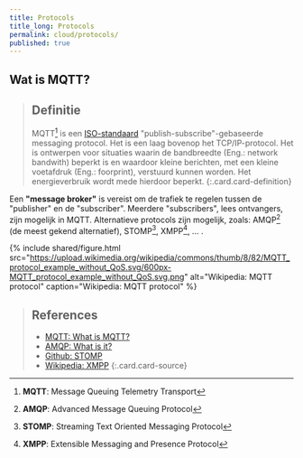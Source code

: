 ```yaml
---
title: Protocols
title_long: Protocols
permalink: cloud/protocols/
published: true
---
```


Wat is MQTT?
------------

> Definitie
> ---
> MQTT[^MQTT] is een [ISO-standaard](https://en.wikipedia.org/wiki/International_Organization_for_Standardization) "publish-subscribe"-gebaseerde messaging protocol. Het is een laag bovenop het TCP/IP-protocol. Het is ontwerpen voor situaties waarin de bandbreedte (Eng.: network bandwith) beperkt is en waardoor kleine berichten, met een kleine voetafdruk (Eng.: foorprint), verstuurd kunnen worden. Het energieverbruik wordt mede hierdoor beperkt.
{:.card.card-definition}

Een **"message broker"** is vereist om de trafiek te regelen tussen de "publisher" en de "subscriber". Meerdere "subscribers", lees ontvangers, zijn mogelijk in MQTT. Alternatieve protocols zijn mogelijk, zoals: AMQP[^AMQP] (de meest gekend alternatief), STOMP[^STOMP], XMPP[^XMPP], ... .

{% include shared/figure.html src="https://upload.wikimedia.org/wikipedia/commons/thumb/8/82/MQTT_protocol_example_without_QoS.svg/600px-MQTT_protocol_example_without_QoS.svg.png" alt="Wikipedia: MQTT protocol" caption="Wikipedia: MQTT protocol" %}

[^MQTT]: **MQTT**: Message Queuing Telemetry Transport
[^AMQP]: **AMQP**: Advanced Message Queuing Protocol
[^STOMP]: **STOMP**: Streaming Text Oriented Messaging Protocol
[^XMPP]: **XMPP**: Extensible Messaging and Presence Protocol

> References
> ---
> - [MQTT: What is MQTT?](http://mqtt.org/)
> - [AMQP: What is it?](https://www.amqp.org/)
> - [Github: STOMP](https://stomp.github.io/)
> - [Wikipedia: XMPP](https://en.wikipedia.org/wiki/XMPP)
{:.card.card-source}